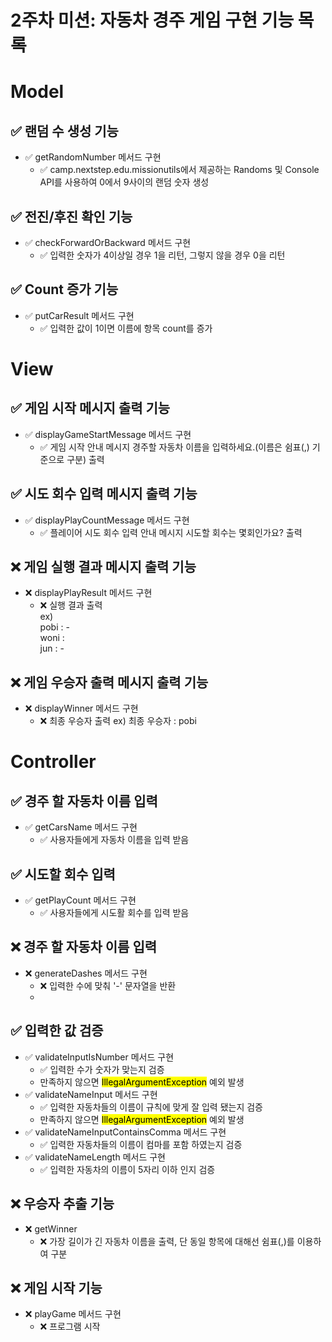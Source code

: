 # 2주차 미션: 자동차 경주 게임 구현 기능 목록

# Model

## ✅ 랜덤 수 생성 기능
- ✅ getRandomNumber 메서드 구현
  - ✅ camp.nextstep.edu.missionutils에서 제공하는 Randoms 및 Console API를 사용하여 0에서 9사이의 랜덤 숫자 생성

## ✅ 전진/후진 확인 기능
- ✅ checkForwardOrBackward 메서드 구현
  - ✅ 입력한 숫자가 4이상일 경우 1을 리턴, 그렇지 않을 경우 0을 리턴

## ✅ Count 증가 기능
- ✅ putCarResult 메서드 구현
  - ✅ 입력한 값이 1이면 이름에 항목 count를 증가

# View

## ✅ 게임 시작 메시지 출력 기능
- ✅ displayGameStartMessage  메서드 구현
  - ✅ 게임 시작 안내 메시지 <a>경주할 자동차 이름을 입력하세요.(이름은 쉼표(,) 기준으로 구분)</a> 출력

## ✅ 시도 회수 입력 메시지 출력 기능
- ✅ displayPlayCountMessage  메서드 구현
  - ✅ 플레이어 시도 회수 입력 안내 메시지 <a>시도할 회수는 몇회인가요?</a> 출력

## ❌ 게임 실행 결과 메시지 출력 기능
- ❌ displayPlayResult  메서드 구현
  - ❌ 실행 결과 출력 <br><a>ex)<br> pobi : - <br>woni :<br>jun : -</a>

## ❌ 게임 우승자 출력 메시지 출력 기능
- ❌ displayWinner  메서드 구현
  - ❌ 최종 우승자 출력 <a>ex) 최종 우승자 : pobi</a>

# Controller

## ✅ 경주 할 자동차 이름 입력
- ✅ getCarsName 메서드 구현
  - ✅ 사용자들에게 자동차 이름을 입력 받음

## ✅ 시도할 회수 입력
- ✅ getPlayCount 메서드 구현
  - ✅ 사용자들에게 시도활 회수를 입력 받음

## ❌ 경주 할 자동차 이름 입력
- ❌ generateDashes 메서드 구현
  - ❌ 입력한 수에 맞춰 '-' 문자열을 반환
  - 
## ✅ 입력한 값 검증
- ✅ validateInputIsNumber  메서드 구현
  - ✅ 입력한 수가 숫자가 맞는지 검증
  - 만족하지 않으면 <mark>IllegalArgumentException</mark> 예외 발생
- ✅ validateNameInput  메서드 구현
  - ✅ 입력한 자동차들의 이름이 규칙에 맞게 잘 입력 됐는지 검증
  - 만족하지 않으면 <mark>IllegalArgumentException</mark> 예외 발생
- ✅ validateNameInputContainsComma  메서드 구현
  - ✅ 입력한 자동차들의 이름이 컴마를 포함 하였는지 검증
- ✅ validateNameLength  메서드 구현
  - ✅ 입력한 자동차의 이름이 5자리 이하 인지 검증

## ❌ 우승자 추출 기능
- ❌ getWinner
  - ❌ 가장 길이가 긴 자동차 이름을 출력, 단 동일 항목에 대해선 쉼표(,)를 이용하여 구분

## ❌ 게임 시작 기능
- ❌ playGame 메서드 구현
  - ❌ 프로그램 시작
